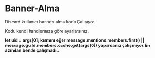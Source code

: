 # Banner-Alma
Discord kullanıcı bannerı alma kodu.Çalışıyor.

Kodu kendi handlerınıza göre ayarlarsınız. 

<strong> let uid = args[0];<strong/> kısmını eğer message.mentions.members.first() || message.guild.members.cache.get(args[0]) yaparsanız çalışmıyor.En azından bende çalışmadı..

